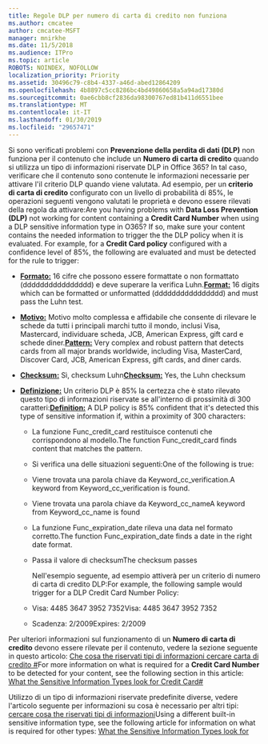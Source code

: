 ```yaml
---
title: Regole DLP per numero di carta di credito non funziona
ms.author: cmcatee
author: cmcatee-MSFT
manager: mnirkhe
ms.date: 11/5/2018
ms.audience: ITPro
ms.topic: article
ROBOTS: NOINDEX, NOFOLLOW
localization_priority: Priority
ms.assetid: 30496c79-c8b4-4337-a46d-abed12864209
ms.openlocfilehash: 4b8897c5cc8286bc4bd49860658a5a94ad17380d
ms.sourcegitcommit: 0ae6cbb8cf2836da98300767ed81b411d6551bee
ms.translationtype: MT
ms.contentlocale: it-IT
ms.lasthandoff: 01/30/2019
ms.locfileid: "29657471"
---
```

<span data-ttu-id="2eab9-p101">Si sono verificati problemi con **Prevenzione della perdita di dati (DLP)** non funziona per il contenuto che include un **Numero di carta di credito** quando si utilizza un tipo di informazioni riservate DLP in Office 365? In tal caso, verificare che il contenuto sono contenute le informazioni necessarie per attivare l'il criterio DLP quando viene valutata. Ad esempio, per un **criterio di carta di credito** configurato con un livello di probabilità di 85%, le operazioni seguenti vengono valutati le proprietà e devono essere rilevati della regola da attivare:</span><span class="sxs-lookup"><span data-stu-id="2eab9-p101">Are you having problems with **Data Loss Prevention (DLP)** not working for content containing a **Credit Card Number** when using a DLP sensitive information type in O365? If so, make sure your content contains the needed information to trigger the the DLP policy when it is evaluated. For example, for a **Credit Card policy** configured with a confidence level of 85%, the following are evaluated and must be detected for the rule to trigger:</span></span> 
  
- <span data-ttu-id="2eab9-105">**[Formato:](https://docs.microsoft.com/office365/securitycompliance/what-the-sensitive-information-types-look-for#format-19)** 16 cifre che possono essere formattate o non formattato (dddddddddddddddd) e deve superare la verifica Luhn.</span><span class="sxs-lookup"><span data-stu-id="2eab9-105">**[Format:](https://docs.microsoft.com/office365/securitycompliance/what-the-sensitive-information-types-look-for#format-19)** 16 digits which can be formatted or unformatted (dddddddddddddddd) and must pass the Luhn test.</span></span> 
    
- <span data-ttu-id="2eab9-106">**[Motivo:](https://docs.microsoft.com/office365/securitycompliance/what-the-sensitive-information-types-look-for#pattern-19)** Motivo molto complessa e affidabile che consente di rilevare le schede da tutti i principali marchi tutto il mondo, inclusi Visa, Mastercard, individuare scheda, JCB, American Express, gift card e schede diner.</span><span class="sxs-lookup"><span data-stu-id="2eab9-106">**[Pattern:](https://docs.microsoft.com/office365/securitycompliance/what-the-sensitive-information-types-look-for#pattern-19)** Very complex and robust pattern that detects cards from all major brands worldwide, including Visa, MasterCard, Discover Card, JCB, American Express, gift cards, and diner cards.</span></span> 
    
- <span data-ttu-id="2eab9-107">**[Checksum:](https://docs.microsoft.com/office365/securitycompliance/what-the-sensitive-information-types-look-for#checksum-19)** Sì, checksum Luhn</span><span class="sxs-lookup"><span data-stu-id="2eab9-107">**[Checksum:](https://docs.microsoft.com/office365/securitycompliance/what-the-sensitive-information-types-look-for#checksum-19)** Yes, the Luhn checksum</span></span> 
    
- <span data-ttu-id="2eab9-108">**[Definizione:](https://docs.microsoft.com/office365/securitycompliance/what-the-sensitive-information-types-look-for#definition-19)** Un criterio DLP è 85% la certezza che è stato rilevato questo tipo di informazioni riservate se all'interno di prossimità di 300 caratteri:</span><span class="sxs-lookup"><span data-stu-id="2eab9-108">**[Definition:](https://docs.microsoft.com/office365/securitycompliance/what-the-sensitive-information-types-look-for#definition-19)** A DLP policy is 85% confident that it's detected this type of sensitive information if, within a proximity of 300 characters:</span></span> 
    
  - <span data-ttu-id="2eab9-109">La funzione Func_credit_card restituisce contenuti che corrispondono al modello.</span><span class="sxs-lookup"><span data-stu-id="2eab9-109">The function Func_credit_card finds content that matches the pattern.</span></span>
    
  - <span data-ttu-id="2eab9-110">Si verifica una delle situazioni seguenti:</span><span class="sxs-lookup"><span data-stu-id="2eab9-110">One of the following is true:</span></span> 
    
  - <span data-ttu-id="2eab9-111">Viene trovata una parola chiave da Keyword_cc_verification.</span><span class="sxs-lookup"><span data-stu-id="2eab9-111">A keyword from Keyword_cc_verification is found.</span></span>
    
  - <span data-ttu-id="2eab9-112">Viene trovata una parola chiave da Keyword_cc_name</span><span class="sxs-lookup"><span data-stu-id="2eab9-112">A keyword from Keyword_cc_name is found</span></span>
    
  - <span data-ttu-id="2eab9-113">La funzione Func_expiration_date rileva una data nel formato corretto.</span><span class="sxs-lookup"><span data-stu-id="2eab9-113">The function Func_expiration_date finds a date in the right date format.</span></span>
    
  - <span data-ttu-id="2eab9-114">Passa il valore di checksum</span><span class="sxs-lookup"><span data-stu-id="2eab9-114">The checksum passes</span></span>
    
    <span data-ttu-id="2eab9-115">Nell'esempio seguente, ad esempio attiverà per un criterio di numero di carta di credito DLP:</span><span class="sxs-lookup"><span data-stu-id="2eab9-115">For example, the following sample would trigger for a DLP Credit Card Number Policy:</span></span>
    
  - <span data-ttu-id="2eab9-116">Visa: 4485 3647 3952 7352</span><span class="sxs-lookup"><span data-stu-id="2eab9-116">Visa: 4485 3647 3952 7352</span></span> 
    
  - <span data-ttu-id="2eab9-117">Scadenza: 2/2009</span><span class="sxs-lookup"><span data-stu-id="2eab9-117">Expires: 2/2009</span></span>
    
<span data-ttu-id="2eab9-118">Per ulteriori informazioni sul funzionamento di un **Numero di carta di credito** devono essere rilevate per il contenuto, vedere la sezione seguente in questo articolo: [Che cosa the riservati tipi di informazioni cercare carta di credito #](https://docs.microsoft.com/office365/securitycompliance/what-the-sensitive-information-types-look-for#credit-card-number)</span><span class="sxs-lookup"><span data-stu-id="2eab9-118">For more information on what is required for a **Credit Card Number** to be detected for your content, see the following section in this article: [What the Sensitive Information Types look for Credit Card#](https://docs.microsoft.com/office365/securitycompliance/what-the-sensitive-information-types-look-for#credit-card-number)</span></span>
  
<span data-ttu-id="2eab9-119">Utilizzo di un tipo di informazioni riservate predefinite diverse, vedere l'articolo seguente per informazioni su cosa è necessario per altri tipi: [cercare cosa the riservati tipi di informazioni](https://docs.microsoft.com/office365/securitycompliance/what-the-sensitive-information-types-look-for)</span><span class="sxs-lookup"><span data-stu-id="2eab9-119">Using a different built-in sensitive information type, see the following article for information on what is required for other types: [What the Sensitive Information Types look for](https://docs.microsoft.com/office365/securitycompliance/what-the-sensitive-information-types-look-for)</span></span>
  

